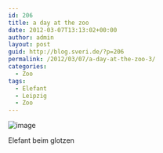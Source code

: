 ```yaml
---
id: 206
title: a day at the zoo
date: 2012-03-07T13:13:02+00:00
author: admin
layout: post
guid: http://blog.sveri.de/?p=206
permalink: /2012/03/07/a-day-at-the-zoo-3/
categories:
  - Zoo
tags:
  - Elefant
  - Leipzig
  - Zoo
---
```

<div style="width: 510px" class="wp-caption alignnone">
  <img title="IMG-20120307-WA0000.jpg" class="alignnone" alt="image" src="http://blog.sveri.de/wp-content/uploads/2012/03/wpid-IMG-20120307-WA0000.jpg" />
  
  <p class="wp-caption-text">
    Elefant beim glotzen
  </p>
</div>